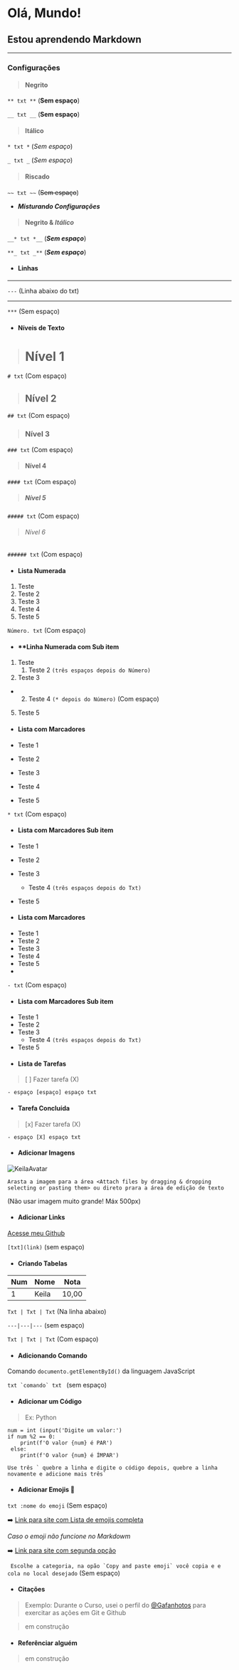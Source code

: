 # Olá, Mundo!

 ## Estou aprendendo **Markdown**
 ***
 
 ### Configurações
 
 > #### Negrito

```** txt **``` (**Sem espaço**)

```__ txt __``` (__Sem espaço__)

> #### Itálico

```* txt *``` (*Sem espaço*)

```_ txt _``` (_Sem espaço_)

> #### Riscado

```~~ txt ~~``` (~~Sem espaço~~)

* __*Misturando Configurações*__

> #### **Negrito** & *Itálico*

```__* txt *__``` (__*Sem espaço*__)

```**_ txt _**``` (**_Sem espaço_**)

* #### Linhas
---

```---``` (Linha abaixo do txt)

***

```***``` (Sem espaço)

* #### Níveis de Texto

> # Nível 1

```# txt``` (Com espaço)

> ## Nível 2

```## txt``` (Com espaço)

> ### Nível 3

```### txt``` (Com espaço)

> #### Nível 4

```#### txt``` (Com espaço)

> ##### Nível 5

```##### txt``` (Com espaço)

> ###### Nível 6

```###### txt``` (Com espaço)

* #### **Lista Numerada**

1. Teste
2. Teste 2
3. Teste 3
4. Teste 4
5. Teste 5

```Número. txt``` (Com espaço)

* #### **Linha Numerada com Sub item

1. Teste
   1. Teste 2 ```(três espaços depois do Número)```
2. Teste 3
* 2. Teste 4 ```(* depois do Número)``` (Com espaço)
5. Teste 5

* #### **Lista com Marcadores**

* Teste 1
* Teste 2
* Teste 3
* Teste 4
* Teste 5

```* txt``` (Com espaço)

* #### **Lista com Marcadores Sub item**

* Teste 1
* Teste 2
* Teste 3
   * Teste 4 ```(três espaços depois do Txt)```
* Teste 5

* #### **Lista com Marcadores**

- Teste 1
- Teste 2
- Teste 3
- Teste 4
- Teste 5
- 
 ```- txt``` (Com espaço)

* #### **Lista com Marcadores Sub item**

- Teste 1
- Teste 2
- Teste 3
   - Teste 4 ```(três espaços depois do Txt)```
- Teste 5

* #### **Lista de Tarefas**

> [ ] Fazer tarefa (X)

```- espaço [espaço] espaço txt```

* #### **Tarefa Concluída**

> [x] Fazer tarefa (X)

```- espaço [X] espaço txt```

* #### **Adicionar Imagens**

![KeilaAvatar](https://user-images.githubusercontent.com/109313933/183428275-9a32ea80-cb00-4798-9e55-3a705ee2c4af.gif)

```Arasta a imagem para a área <Attach files by dragging & dropping selecting or pasting them> ou direto prara a área de edição de texto``` 

(Não usar imagem muito grande! Máx 500px)

* #### **Adicionar Links**

[Acesse meu Github](https://github.com/KeilianeRocha)

```[txt](link)``` (sem espaço)

* #### **Criando Tabelas**

 Num | Nome | Nota 
 ---|---|---
 1 | Keila | 10,00
 
 ```Txt | Txt | Txt``` (Na linha abaixo)
 
 ```---|---|---``` (sem espaço)
 
 ```Txt | Txt | Txt``` (Com espaço)

* #### **Adicionando Comando**

 Comando `documento.getElementById()` da linguagem JavaScript
 
 ```txt `comando` txt ``` (sem espaço)
 
 * #### **Adicionar um Código**

> Ex: Python

```
num = int (input('Digite um valor:')
if num %2 == 0:
    print(f'O valor {num} é PAR')
 else:
    print(f'O valor {num} é ÍMPAR')

```

```Use três ` quebre a linha e digite o código depois, quebre a linha novamente e adicione mais três` ```

* #### **Adicionar Emojis 🖖**

```txt :nome do emoji``` (Sem espaço)

➡️ [Link para site com Lista de emojis completa](https://unicode.org/emoji/charts/full-emoji-list.html)

_Caso o emoji não funcione no Markdowm_

➡️ [Link para site com segunda opção](https://emojipedia.org/)

``` Escolhe a categoria, na opão `Copy and paste emoji` você copia e e cola no local desejado``` (Sem espaço)

* #### **Citações**

> Exemplo: Durante o Curso, usei o perfil do [@Gafanhotos](https://github.com/gafanhotos) para exercitar as ações em Git e Github

> em construção

* #### **Referênciar alguém**

> em construção 








 
 

























